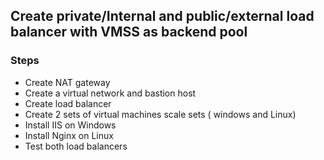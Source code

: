 ## Create private/Internal and public/external load balancer with VMSS as backend pool

### Steps
- Create NAT gateway
- Create a virtual network and bastion host
- Create load balancer
- Create 2 sets of virtual machines scale sets ( windows and Linux)
- Install IIS on Windows
- Install Nginx on Linux
- Test both load balancers
